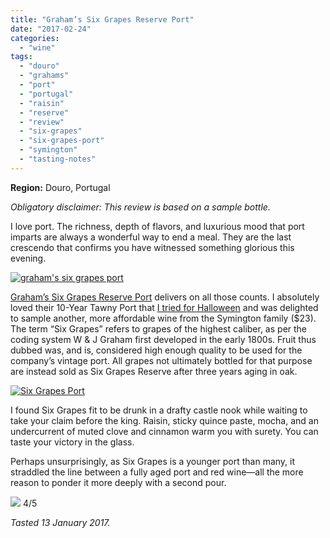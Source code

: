 ```yaml
---
title: "Graham’s Six Grapes Reserve Port"
date: "2017-02-24"
categories:
  - "wine"
tags:
  - "douro"
  - "grahams"
  - "port"
  - "portugal"
  - "raisin"
  - "reserve"
  - "review"
  - "six-grapes"
  - "six-grapes-port"
  - "symington"
  - "tasting-notes"
---
```


**Region:** Douro, Portugal

_Obligatory disclaimer: This review is based on a sample bottle._

I love port. The richness, depth of flavors, and luxurious mood that port imparts are always a wonderful way to end a meal. They are the last crescendo that confirms you have witnessed something glorious this evening.

[![graham's six grapes port](http://s3.amazonaws.com/thegourmez-wpmedia/2017/02/Six-Grapes-01-500x418.jpg)](http://s3.amazonaws.com/thegourmez-wpmedia/2017/02/Six-Grapes-01.jpg)

[Graham’s Six Grapes Reserve Port](http://sixgrapes.grahams-port.com/) delivers on all those counts. I absolutely loved their 10-Year Tawny Port that [I tried for Halloween](https://thegourmez.com/blog/2016-10-24-port-pairing-for-halloween/) and was delighted to sample another, more affordable wine from the Symington family ($23). The term “Six Grapes” refers to grapes of the highest caliber, as per the coding system W & J Graham first developed in the early 1800s. Fruit thus dubbed was, and is, considered high enough quality to be used for the company’s vintage port. All grapes not ultimately bottled for that purpose are instead sold as Six Grapes Reserve after three years aging in oak.

[![Six Grapes Port](http://s3.amazonaws.com/thegourmez-wpmedia/2017/02/Six-Grapes-02-334x500.jpg)](http://s3.amazonaws.com/thegourmez-wpmedia/2017/02/Six-Grapes-02.jpg)

I found Six Grapes fit to be drunk in a drafty castle nook while waiting to take your claim before the king. Raisin, sticky quince paste, mocha, and an undercurrent of muted clove and cinnamon warm you with surety. You can taste your victory in the glass.

Perhaps unsurprisingly, as Six Grapes is a younger port than many, it straddled the line between a fully aged port and red wine—all the more reason to ponder it more deeply with a second pour.




<div class="caption">

[![](http://s3.amazonaws.com/thegourmez-wpmedia/2010/11/rating_avocado11.gif)](http://s3.amazonaws.com/thegourmez-wpmedia/2010/11/rating_avocado11.gif) 4/5</div>


_Tasted 13 January 2017._
